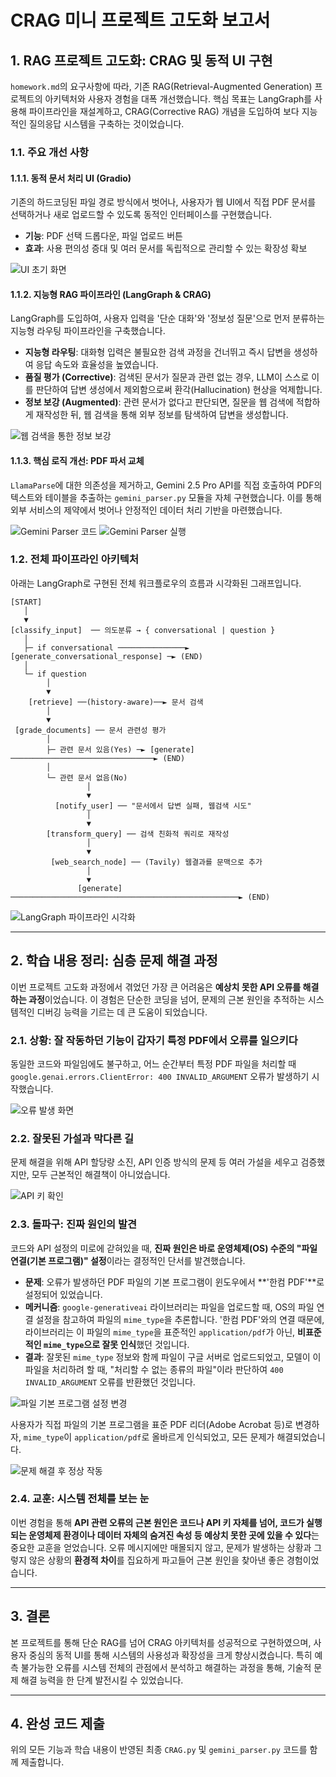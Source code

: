 # CRAG 미니 프로젝트 고도화 보고서

## 1. RAG 프로젝트 고도화: CRAG 및 동적 UI 구현

`homework.md`의 요구사항에 따라, 기존 RAG(Retrieval-Augmented Generation) 프로젝트의 아키텍처와 사용자 경험을 대폭 개선했습니다. 핵심 목표는 LangGraph를 사용해 파이프라인을 재설계하고, CRAG(Corrective RAG) 개념을 도입하여 보다 지능적인 질의응답 시스템을 구축하는 것이었습니다.

### 1.1. 주요 개선 사항

#### 1.1.1. 동적 문서 처리 UI (Gradio)

기존의 하드코딩된 파일 경로 방식에서 벗어나, 사용자가 웹 UI에서 직접 PDF 문서를 선택하거나 새로 업로드할 수 있도록 동적인 인터페이스를 구현했습니다.

-   **기능**: PDF 선택 드롭다운, 파일 업로드 버튼
-   **효과**: 사용 편의성 증대 및 여러 문서를 독립적으로 관리할 수 있는 확장성 확보

![UI 초기 화면](./images/1.png)

#### 1.1.2. 지능형 RAG 파이프라인 (LangGraph & CRAG)

LangGraph를 도입하여, 사용자 입력을 '단순 대화'와 '정보성 질문'으로 먼저 분류하는 지능형 라우팅 파이프라인을 구축했습니다.

-   **지능형 라우팅**: 대화형 입력은 불필요한 검색 과정을 건너뛰고 즉시 답변을 생성하여 응답 속도와 효율성을 높였습니다.
-   **품질 평가 (Corrective)**: 검색된 문서가 질문과 관련 없는 경우, LLM이 스스로 이를 판단하여 답변 생성에서 제외함으로써 환각(Hallucination) 현상을 억제합니다.
-   **정보 보강 (Augmented)**: 관련 문서가 없다고 판단되면, 질문을 웹 검색에 적합하게 재작성한 뒤, 웹 검색을 통해 외부 정보를 탐색하여 답변을 생성합니다.

![웹 검색을 통한 정보 보강](./images/8.png)

#### 1.1.3. 핵심 로직 개선: PDF 파서 교체

`LlamaParse`에 대한 의존성을 제거하고, Gemini 2.5 Pro API를 직접 호출하여 PDF의 텍스트와 테이블을 추출하는 `gemini_parser.py` 모듈을 자체 구현했습니다. 이를 통해 외부 서비스의 제약에서 벗어나 안정적인 데이터 처리 기반을 마련했습니다.

![Gemini Parser 코드](./images/2.png)
![Gemini Parser 실행](./images/3.png)

### 1.2. 전체 파이프라인 아키텍처

아래는 LangGraph로 구현된 전체 워크플로우의 흐름과 시각화된 그래프입니다.

```
[START]
   │
   ▼
[classify_input]  ── 의도분류 → { conversational | question }
   │
   ├─ if conversational ───────────────► [generate_conversational_response] ─► (END)
   │
   └─ if question
        │
        ▼
    [retrieve] ──(history-aware)──► 문서 검색
        │
        ▼
 [grade_documents] ── 문서 관련성 평가
        │
        ├─ 관련 문서 있음(Yes) ─► [generate] ────────────────────────────────► (END)
        │
        └─ 관련 문서 없음(No)
                 │
                 ▼
          [notify_user] ── "문서에서 답변 실패, 웹검색 시도"
                 │
                 ▼
        [transform_query] ── 검색 친화적 쿼리로 재작성
                 │
                 ▼
         [web_search_node] ── (Tavily) 웹결과를 문맥으로 추가
                 │
                 ▼
               [generate] ───────────────────────────────────────────────────► (END)
```

![LangGraph 파이프라인 시각화](./images/9.png)

---

## 2. 학습 내용 정리: 심층 문제 해결 과정

이번 프로젝트 고도화 과정에서 겪었던 가장 큰 어려움은 **예상치 못한 API 오류를 해결하는 과정**이었습니다. 이 경험은 단순한 코딩을 넘어, 문제의 근본 원인을 추적하는 시스템적인 디버깅 능력을 기르는 데 큰 도움이 되었습니다.

### 2.1. 상황: 잘 작동하던 기능이 갑자기 특정 PDF에서 오류를 일으키다

동일한 코드와 파일임에도 불구하고, 어느 순간부터 특정 PDF 파일을 처리할 때 `google.genai.errors.ClientError: 400 INVALID_ARGUMENT` 오류가 발생하기 시작했습니다.

![오류 발생 화면](./images/4.png)

### 2.2. 잘못된 가설과 막다른 길

문제 해결을 위해 API 할당량 소진, API 인증 방식의 문제 등 여러 가설을 세우고 검증했지만, 모두 근본적인 해결책이 아니었습니다.

![API 키 확인](./images/5.png)

### 2.3. 돌파구: 진짜 원인의 발견

코드와 API 설정의 미로에 갇혀있을 때, **진짜 원인은 바로 운영체제(OS) 수준의 "파일 연결(기본 프로그램)" 설정**이라는 결정적인 단서를 발견했습니다.

-   **문제**: 오류가 발생하던 PDF 파일의 기본 프로그램이 윈도우에서 **'한컴 PDF'**로 설정되어 있었습니다.
-   **메커니즘**: `google-generativeai` 라이브러리는 파일을 업로드할 때, OS의 파일 연결 설정을 참고하여 파일의 `mime_type`을 추론합니다. '한컴 PDF'와의 연결 때문에, 라이브러리는 이 파일의 `mime_type`을 표준적인 `application/pdf`가 아닌, **비표준적인 `mime_type`으로 잘못 인식**했던 것입니다.
-   **결과**: 잘못된 `mime_type` 정보와 함께 파일이 구글 서버로 업로드되었고, 모델이 이 파일을 처리하려 할 때, "처리할 수 없는 종류의 파일"이라 판단하여 `400 INVALID_ARGUMENT` 오류를 반환했던 것입니다.

![파일 기본 프로그램 설정 변경](./images/6.png)

사용자가 직접 파일의 기본 프로그램을 표준 PDF 리더(Adobe Acrobat 등)로 변경하자, `mime_type`이 `application/pdf`로 올바르게 인식되었고, 모든 문제가 해결되었습니다.

![문제 해결 후 정상 작동](./images/7.png)

### 2.4. 교훈: 시스템 전체를 보는 눈

이번 경험을 통해 **API 관련 오류의 근본 원인은 코드나 API 키 자체를 넘어, 코드가 실행되는 운영체제 환경이나 데이터 자체의 숨겨진 속성 등 예상치 못한 곳에 있을 수 있다**는 중요한 교훈을 얻었습니다. 오류 메시지에만 매몰되지 않고, 문제가 발생하는 상황과 그렇지 않은 상황의 **환경적 차이**를 집요하게 파고들어 근본 원인을 찾아낸 좋은 경험이었습니다.

---

## 3. 결론

본 프로젝트를 통해 단순 RAG를 넘어 CRAG 아키텍처를 성공적으로 구현하였으며, 사용자 중심의 동적 UI를 통해 시스템의 사용성과 확장성을 크게 향상시켰습니다. 특히 예측 불가능한 오류를 시스템 전체의 관점에서 분석하고 해결하는 과정을 통해, 기술적 문제 해결 능력을 한 단계 발전시킬 수 있었습니다.

---

## 4. 완성 코드 제출

위의 모든 기능과 학습 내용이 반영된 최종 `CRAG.py` 및 `gemini_parser.py` 코드를 함께 제출합니다.
